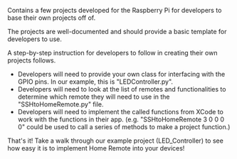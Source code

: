 Contains a few projects developed for the Raspberry Pi for developers to base their own projects off of. 

The projects are well-documented and should provide a basic template for developers to use.

A step-by-step instruction for developers to follow in creating their own projects follows.

- Developers will need to provide your own class for interfacing with the GPIO pins. In our example, this is "LEDController.py".
- Developers will need to look at the list of remotes and functionalities to determine which remote they will need to use in the "SSHtoHomeRemote.py" file.
- Developers will need to implement the called functions from XCode to work with the functions in their app. (e.g. "SSHtoHomeRemote 3 0 0 0 0" could be used to call a series of methods to make a project function.)

That's it! Take a walk through our example project (LED_Controller) to see how easy it is to implement Home Remote into your devices!
